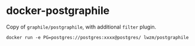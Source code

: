 # docker-postgraphile

Copy of `graphile/postgraphile`, with additional `filter` plugin.

```
docker run -e PG=postgres://postgres:xxxx@postgres/ lwzm/postgraphile
```

